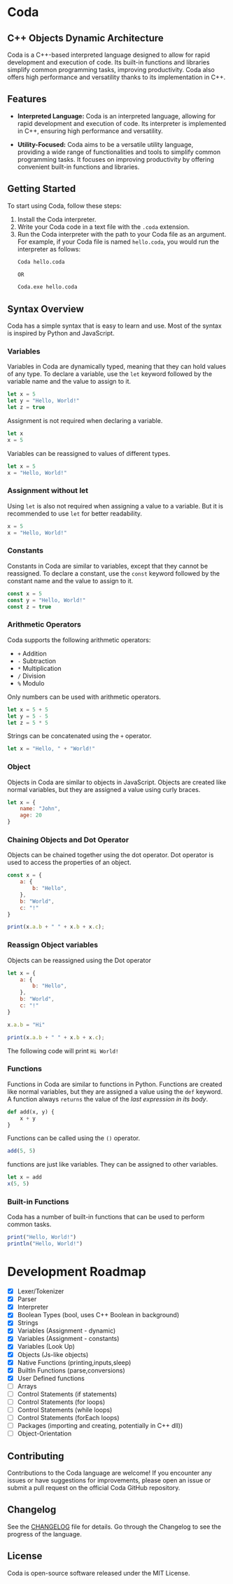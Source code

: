 # Coda
## C++ Objects Dynamic Architecture
Coda is a C++-based interpreted language designed to allow for rapid development and execution of code. 
Its built-in functions and libraries simplify common programming tasks, improving productivity. 
Coda also offers high performance and versatility thanks to its implementation in C++. 


## Features

- **Interpreted Language:** Coda is an interpreted language, 
allowing for rapid development and execution of code. 
Its interpreter is implemented in C++, ensuring high performance and versatility.

- **Utility-Focused:** Coda aims to be a versatile utility language, 	
providing a wide range of functionalities and tools to simplify common programming tasks. 
It focuses on improving productivity by offering convenient built-in functions and libraries.

## Getting Started

To start using Coda, follow these steps:

1. Install the Coda interpreter.
2. Write your Coda code in a text file with the `.coda` extension.
3. Run the Coda interpreter with the path to your Coda file as an argument. 
   For example, if your Coda file is named `hello.coda`, you would run the interpreter as follows:
   ```bash
   Coda hello.coda
   
   OR
   
   Coda.exe hello.coda
   ```


## Syntax Overview
Coda has a simple syntax that is easy to learn and use. Most of the syntax is inspired by Python and JavaScript.

### Variables
Variables in Coda are dynamically typed, meaning that they can hold values of any type.
To declare a variable, use the `let` keyword followed by the variable name and the value to assign to it.
```js
let x = 5
let y = "Hello, World!"
let z = true
```

Assignment is not required when declaring a variable.
```js
let x
x = 5
```

Variables can be reassigned to values of different types.
```js
let x = 5
x = "Hello, World!"
```

### Assignment without let
Using `let` is also not required when assigning a value to a variable.
But it is recommended to use `let` for better readability.
```js
x = 5
x = "Hello, World!"
```

### Constants
Constants in Coda are similar to variables, except that they cannot be reassigned.
To declare a constant, use the `const` keyword followed by the constant name and the value to assign to it.
```js
const x = 5
const y = "Hello, World!"
const z = true
```

### Arithmetic Operators
Coda supports the following arithmetic operators:
- `+` Addition
- `-` Subtraction
- `*` Multiplication
- `/` Division
- `%` Modulo

Only numbers can be used with arithmetic operators.
```js
let x = 5 + 5
let y = 5 - 5
let z = 5 * 5
```

Strings can be concatenated using the `+` operator.
```js
let x = "Hello, " + "World!"
```

### Object
Objects in Coda are similar to objects in JavaScript.
Objects are created like normal variables, but they are assigned a value using curly braces.
```js
let x = {
	name: "John",
	age: 20
}
```

### Chaining Objects and Dot Operator
Objects can be chained together using the dot operator.
Dot operator is used to access the properties of an object.
```js
const x = {
	a: {
		b: "Hello",
	},
	b: "World",
	c: "!"
}

print(x.a.b + " " + x.b + x.c);
```

### Reassign Object variables
Objects can be reassigned using the Dot operator
```js
let x = {
	a: {
		b: "Hello",
	},
	b: "World",
	c: "!"
}

x.a.b = "Hi"

print(x.a.b + " " + x.b + x.c); 
```
The following code will print `Hi World!`


### Functions
Functions in Coda are similar to functions in Python.
Functions are created like normal variables, but they are assigned a value using the `def` keyword.
A function always `returns` the value of the _last expression in its body_.

```py
def add(x, y) {
	x + y
}
```

Functions can be called using the `()` operator.
```js
add(5, 5)
```
functions are just like variables. They can be assigned to other variables.
```js
let x = add
x(5, 5)
```


### Built-in Functions
Coda has a number of built-in functions that can be used to perform common tasks.
```js
print("Hello, World!")
println("Hello, World!")
```



# Development Roadmap
- [x] Lexer/Tokenizer
- [x] Parser
- [x] Interpreter
- [x] Boolean Types (bool, uses C++ Boolean in background)
- [x] Strings
- [x] Variables (Assignment - dynamic)
- [x] Variables (Assignment - constants)
- [x] Variables (Look Up)
- [x] Objects (Js-like objects)
- [x] Native Functions  (printing,inputs,sleep)
- [x] BuiltIn Functions (parse<data-type>,conversions)
- [x] User Defined functions
- [ ] Arrays
- [ ] Control Statements (if statements)
- [ ] Control Statements (for loops)
- [ ] Control Statements (while loops)
- [ ] Control Statements (forEach loops)
- [ ] Packages (importing and creating, potentially in C++ dll))
- [ ] Object-Orientation

## Contributing
Contributions to the Coda language are welcome! 
If you encounter any issues or have suggestions for improvements, 
please open an issue or submit a pull request on the official Coda GitHub repository.

## Changelog
See the [CHANGELOG](CHANGELOG.md) file for details.
Go through the Changelog to see the progress of the language.

## License
Coda is open-source software released under the MIT License.
